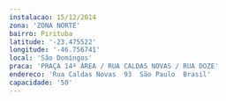 ```yaml
---
instalacao: 15/12/2014
zona: 'ZONA NORTE'
bairro: Pirituba
latitude: '-23.475522'
longitude: '-46.756741'
local: 'São Domingos'
praca: 'PRAÇA 14º ÁREA / RUA CALDAS NOVAS / RUA DOZE'
endereco: 'Rua Caldas Novas  93  São Paulo  Brasil'
capacidade: '50'
---
```

